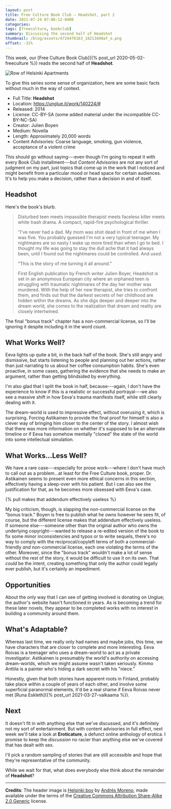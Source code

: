 ```yaml
---
layout: post
title: Free Culture Book Club — Headshot, part 2
date: 2021-07-24 07:06:12-0400
categories:
tags: [freeculture, bookclub]
summary: Discussing the second half of Headshot
thumbnail: /blog/assets/4724476163_18213d40af_o.png
offset: -31%
---
```


This week, our [Free Culture Book Club]({% post_url 2020-05-02-freeculture %}) reads the second half of **Headshot**.

![Row of Helsinki Apartments](/blog/assets/4724476163_18213d40af_o.png "Row of Helsinki Apartments")

To give this series some sense of organization, here are some basic facts without much in the way of context.

 * Full Title:  **Headshot**
 * Location:  <https://unglue.it/work/140224/#>
 * Released:  2014
 * License:  CC-BY-SA (some added material under the incompatible CC-BY-NC-SA)
 * Creator:  Julien Boyen
 * Medium:  Novella
 * Length:  Approximately 20,000 words
 * Content Advisories:  Coarse language, smoking, gun violence, acceptance of a violent crime

This should go without saying---even though I'm going to repeat it with every Book Club installment---but *Content Advisories* are not any sort of judgment on my part, just topics that come up in the work that I noticed and might benefit from a particular mood or head space for certain audiences.  It's to help you make a decision, rather than a decision in and of itself.

## Headshot

Here's the book's blurb.

 > Disturbed teen meets impassible therapist meets faceless killer meets white trash drama. A compact, rapid-fire psychological thriller.
 >
 > "I've never had a dad. My mom was shot dead in front of me when I was five. You probably guessed I'm not a very typical teenager. My nightmares are so nasty I wake up more tired than when I go to bed. I thought my life was going to stay the dull ache that it had always been, until I found out the nightmares could be controlled. And *used*.
 >
 > "This is the story of me turning it all around."
 >
 > First English publication by French writer Julien Boyer, Headshot is set in an anonymous European city where an orphaned teen is struggling with traumatic nightmares of the day her mother was murdered. With the help of her new therapist, she tries to confront them, and finds out that the darkest secrets of her childhood are hidden within the dreams. As she digs deeper and deeper into the dream world, she comes to the realization that dream and reality are closely intertwined.

The final "bonus track" chapter has a non-commercial license, so I'll be ignoring it despite including it in the word count.

## What Works Well?

Eeva lights up quite a bit, in the back half of the book.  She's still angry and dismissive, but starts listening to people and planning out her actions, rather than just narrating to us about her coffee consumption habits.  She's even proactive, in some cases, gathering the evidence that she needs to make an argument, rather than getting blindsided by everything.

I'm also glad that I split the book in half, because---again, I don't have the experience to know if this is a realistic or successful portrayal---we also see a massive shift in how Eeva's trauma manifests itself, while still clearly dealing with it.

The dream-world is used to impressive effect, without overusing it, which is surprising.  Forcing Astikainen to provide the final proof for himself is also a clever way of bringing him closer to the center of the story.  I almost wish that there was more information on whether it's supposed to be an alternate timeline or if Eeva has somehow mentally "cloned" the state of the world into some intellectual simulation.

## What Works...Less Well?

We have a rare case---especially for prose work---where I don't have much to call out as a problem...at least for the Free Culture book, proper.  Dr. Astikainen seems to present even more ethical concerns in this section, effectively having a sleep-over with his patient.  But I can also see the justification for that, as he becomes more obsessed with Eeva's case.

{% pull makes that addendum effectively useless %}

My big criticism, though, is slapping the non-commercial license on the "bonus track."  Boyen is free to publish what he owns however he sees fit, of course, but the different license makes that addendum effectively useless.  If someone else---someone other than the original author who owns the underlying copyright---wanted to release a re-edited version of the book to fix some minor inconsistencies and typos or to write sequels, there's no way to comply with the reciprocal/copyleft terms of both a commercial-friendly *and* non-commercial license, each one violating the terms of the other.  Moreover, since the "bonus track" wouldn't make a lot of sense without the rest of the story, it would be difficult to use it on its own.  That *could* be the intent, creating something that only the author could legally ever publish, but it's certainly an impediment.

## Opportunities

About the only way that I can see of getting involved is donating on Unglue; the author's website hasn't functioned in years.  As is becoming a trend for these later novels, they appear to be completed works with no interest in building a community around them.

## What's Adaptable?

Whereas last time, we really only had names and maybe jobs, this time, we have characters that are closer to complete and more interesting.  Eeva Roivas is a teenager who uses a dream-world to act as a private investigator.  Astikainen is presumably the world's authority on accessing dream-worlds, which we might assume wasn't taken seriously.  Kimmo Anttila is a painter who's hiding a dark secret with his "niece."

Honestly, given that both stories have apparent roots in Finland, probably take place within a couple of years of each other, and involve some superficial paranormal elements, it'd be a real shame if Eeva Roivas never met [Runa Eskleth]({% post_url 2021-03-27-valkaama %}).

## Next

It doesn't fit in with anything else that we've discussed, and it's definitely not my sort of entertainment.  But with content advisories in full effect, next week we'll take a look at **Eroticature**, a defunct online anthology of erotica.  I promise to keep the *discussion* no racier than anything else we've covered that has dealt with sex.

I'll pick a random sampling of stories that are still accessible and hope that they're representative of the community.

While we wait for that, what does everybody else think about the remainder of **Headshot**?

* * *

**Credits**:  The header image is [Helsinki boy](https://www.flickr.com/photos/andresfib/4724476163/) by [Andrés Moreno](https://www.flickr.com/photos/andresfib/), made available under the terms of the [Creative Commons Attribution Share-Alike 2.0 Generic](https://creativecommons.org/licenses/by-sa/2.0/) license.

